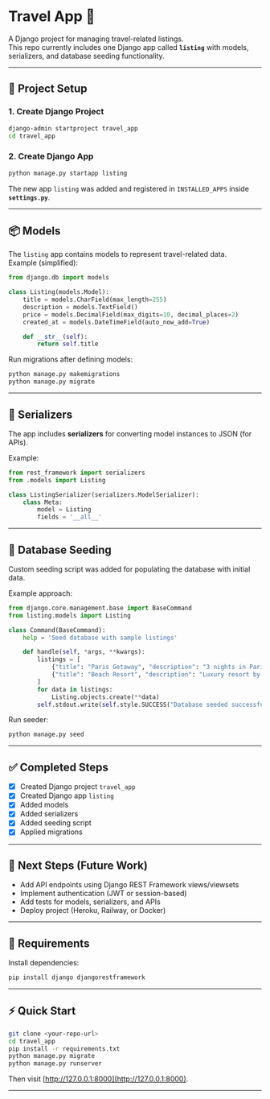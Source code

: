# Travel App 🧳

A Django project for managing travel-related listings.  
This repo currently includes one Django app called **`listing`** with models, serializers, and database seeding functionality.

---

## 🚀 Project Setup

### 1. Create Django Project
```bash
django-admin startproject travel_app
cd travel_app
```

### 2. Create Django App
```bash
python manage.py startapp listing
```
The new app `listing` was added and registered in `INSTALLED_APPS` inside **`settings.py`**.

---

## 📦 Models

The `listing` app contains models to represent travel-related data.  
Example (simplified):
```python
from django.db import models

class Listing(models.Model):
    title = models.CharField(max_length=255)
    description = models.TextField()
    price = models.DecimalField(max_digits=10, decimal_places=2)
    created_at = models.DateTimeField(auto_now_add=True)

    def __str__(self):
        return self.title
```

Run migrations after defining models:
```bash
python manage.py makemigrations
python manage.py migrate
```

---

## 🎯 Serializers

The app includes **serializers** for converting model instances to JSON (for APIs).

Example:
```python
from rest_framework import serializers
from .models import Listing

class ListingSerializer(serializers.ModelSerializer):
    class Meta:
        model = Listing
        fields = '__all__'
```

---

## 🌱 Database Seeding

Custom seeding script was added for populating the database with initial data.

Example approach:
```python
from django.core.management.base import BaseCommand
from listing.models import Listing

class Command(BaseCommand):
    help = 'Seed database with sample listings'

    def handle(self, *args, **kwargs):
        listings = [
            {"title": "Paris Getaway", "description": "3 nights in Paris", "price": 500},
            {"title": "Beach Resort", "description": "Luxury resort by the sea", "price": 750},
        ]
        for data in listings:
            Listing.objects.create(**data)
        self.stdout.write(self.style.SUCCESS("Database seeded successfully"))
```

Run seeder:
```bash
python manage.py seed
```

---

## ✅ Completed Steps
- [x] Created Django project `travel_app`
- [x] Created Django app `listing`
- [x] Added models
- [x] Added serializers
- [x] Added seeding script
- [x] Applied migrations

---

## 📌 Next Steps (Future Work)
- Add API endpoints using Django REST Framework views/viewsets  
- Implement authentication (JWT or session-based)  
- Add tests for models, serializers, and APIs  
- Deploy project (Heroku, Railway, or Docker)  

---

## 📝 Requirements

Install dependencies:
```bash
pip install django djangorestframework
```

---

## ⚡ Quick Start

```bash
git clone <your-repo-url>
cd travel_app
pip install -r requirements.txt
python manage.py migrate
python manage.py runserver
```

Then visit [http://127.0.0.1:8000](http://127.0.0.1:8000).

---
